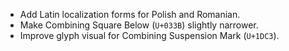 * Add Latin localization forms for Polish and Romanian.
* Make Combining Square Below (`U+033B`) slightly narrower.
* Improve glyph visual for Combining Suspension Mark (`U+1DC3`).
